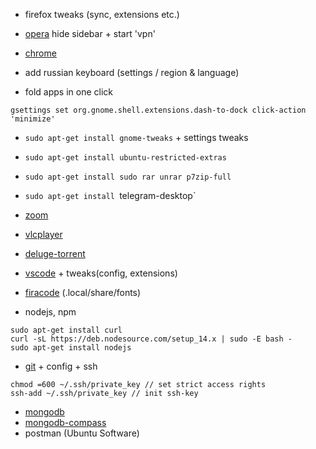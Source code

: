 - firefox tweaks (sync, extensions etc.)
- [opera](https://www.opera.com/ru) hide sidebar + start 'vpn'
- [chrome](https://www.google.com/intl/en/chrome/)

- add russian keyboard (settings / region & language)
- fold apps in one click
```
gsettings set org.gnome.shell.extensions.dash-to-dock click-action 'minimize'
```

- `sudo apt-get install gnome-tweaks` + settings tweaks
- `sudo apt-get install ubuntu-restricted-extras`
- `sudo apt-get install sudo rar unrar p7zip-full`

- `sudo apt-get install `telegram-desktop`
- [zoom](https://zoom.us/download#client_4meeting)
- [vlcplayer](https://www.videolan.org/vlc/index.ru.html)
- [deluge-torrent](https://dev.deluge-torrent.org/wiki/Download)

- [vscode](https://code.visualstudio.com/) + tweaks(config, extensions)
- [firacode](https://github.com/tonsky/FiraCode) (.local/share/fonts)
- nodejs, npm
```
sudo apt-get install curl
curl -sL https://deb.nodesource.com/setup_14.x | sudo -E bash -
sudo apt-get install nodejs
```

- [git](https://git-scm.com/) + config + ssh
```
chmod =600 ~/.ssh/private_key // set strict access rights
ssh-add ~/.ssh/private_key // init ssh-key
```
- [mongodb](https://docs.mongodb.com/manual/tutorial/install-mongodb-on-ubuntu/)
- [mongodb-compass](https://www.mongodb.com/try/download/compass)
- postman (Ubuntu Software)
